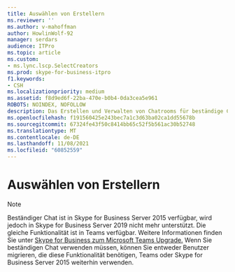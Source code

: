 ```yaml
---
title: Auswählen von Erstellern
ms.reviewer: ''
ms.author: v-mahoffman
author: HowlinWolf-92
manager: serdars
audience: ITPro
ms.topic: article
ms.custom:
- ms.lync.lscp.SelectCreators
ms.prod: skype-for-business-itpro
f1.keywords:
- CSH
ms.localizationpriority: medium
ms.assetid: f8d9ed6f-22ba-470e-b0b4-0da3cea5e961
ROBOTS: NOINDEX, NOFOLLOW
description: Das Erstellen und Verwalten von Chatrooms für beständige Chatrooms ist mit der richtigen Verwendung von Kategorien viel einfacher. Ein Administrator für beständigen Chat kann "AllowedMembers" und "Creators" für jede Kategorie definieren und auch die Standardeinstellungen und Verhaltensweisen für Chatrooms definieren, die auf alle in der Kategorie erstellten Chatrooms angewendet werden. Administratoren für beständigen Chat erstellen und verwalten Kategorien mithilfe Skype for Business Server Systemsteuerung oder Windows PowerShell Cmdlets.
ms.openlocfilehash: f191560425e243bec7a1c3d63ba02ca1dd55678b
ms.sourcegitcommit: 67324fe43f50c8414bb65c52f5b561ac30b52748
ms.translationtype: MT
ms.contentlocale: de-DE
ms.lasthandoff: 11/08/2021
ms.locfileid: "60852559"
---
```

# <a name="select-creators"></a>Auswählen von Erstellern

> [!NOTE] 
> Beständiger Chat ist in Skype for Business Server 2015 verfügbar, wird jedoch in Skype for Business Server 2019 nicht mehr unterstützt. Die gleiche Funktionalität ist in Teams verfügbar. Weitere Informationen finden Sie unter [Skype for Business zum Microsoft Teams Upgrade.](/MicrosoftTeams/upgrade-start-here) Wenn Sie beständigen Chat verwenden müssen, können Sie entweder Benutzer migrieren, die diese Funktionalität benötigen, Teams oder Skype for Business Server 2015 weiterhin verwenden.